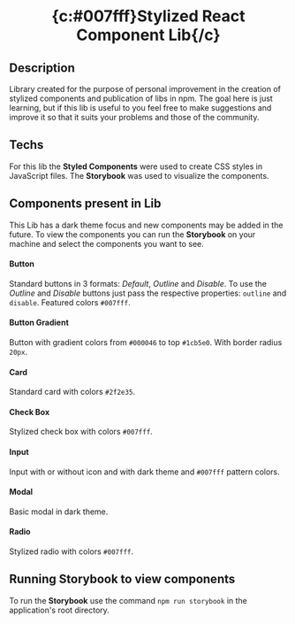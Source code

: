 <h1 align="center">{c:#007fff}Stylized React Component Lib{/c}</h1>

## Description
Library created for the purpose of personal improvement in the creation of stylized components and publication of libs in npm. The goal here is just learning, but if this lib is useful to you feel free to make suggestions and improve it so that it suits your problems and those of the community.

## Techs
For this lib the **Styled Components** were used to create CSS styles in JavaScript files. The **Storybook** was used to visualize the components.

## Components present in Lib
This Lib has a dark theme focus and new components may be added in the future. To view the components you can run the **Storybook** on your machine and select the components you want to see.
#### Button
Standard buttons in 3 formats: *Default*, *Outline* and *Disable*. To use the *Outline* and *Disable* buttons just pass the respective properties: ```outline``` and ```disable```. Featured colors `#007fff`.
#### Button Gradient
Button with gradient colors from `#000046` to top `#1cb5e0`. With border radius ```20px```.
#### Card
Standard card with colors `#2f2e35`.
#### Check Box
Stylized check box with colors `#007fff`.
#### Input
Input with or without icon and with dark theme and `#007fff` pattern colors.
#### Modal
Basic modal in dark theme.
#### Radio
Stylized radio with colors `#007fff`.

## Running Storybook to view components
To run the **Storybook** use the command ```npm run storybook``` in the application's root directory.